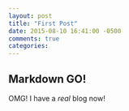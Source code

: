 ```yaml
---
layout: post
title: "First Post"
date: 2015-08-10 16:41:00 -0500
comments: true
categories:
---
```


## Markdown GO!

OMG! I have a *real* blog now!
